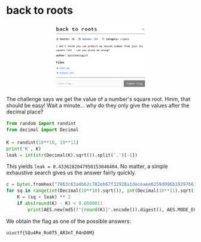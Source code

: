 # back to roots

<p align = "center"><img src="challenge.jpg" alt="alt text" width="50%" height="50%" /></p>

The challenge says we get the value of a number's square root. Hmm, that should be easy! Wait a minute... why do they only give the values after the decimal place?

```python
from random import randint
from decimal import Decimal

K = randint(10**10, 10**11)
print('K', K)
leak = int(str(Decimal(K).sqrt()).split('.')[-1])
```

This yields `leak = 0.4336282047950153046404`. No matter, a simple exhaustive search gives us the answer fairly quickly.

```python
c = bytes.fromhex("7863c63a4bb2c782eb67f32928a1deceaee0259d096b192976615fba644558b2ef62e48740f7f28da587846a81697745")
for sq in range(int(Decimal(10**10).sqrt()), int(Decimal(10**11).sqrt()) + 1):
    K = (sq + leak) ** 2
    if abs(round(K) - K) < 0.000001:
        print(AES.new(md5(f"{round(K)}".encode()).digest(), AES.MODE_ECB).decrypt(c))
```

We obtain the flag as one of the possible answers:

```
uiuctf{SQu4Re_Ro0T5_AR3nT_R4nD0M}
```